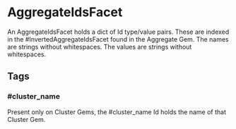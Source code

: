 # AggregateIdsFacet

An AggregateIdsFacet holds a dict of Id type/value pairs.
These are indexed in the #InvertedAggregateIdsFacet
found in the Aggregate Gem.
The names are strings without whitespaces.
The values are strings without whitespaces.

## Tags

### #cluster_name

Present only on Cluster Gems, the 
#cluster_name Id holds the name of that 
Cluster Gem.
